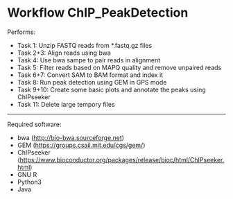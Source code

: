 Workflow ChIP_PeakDetection
==================================

Performs:
* Task 1: Unzip FASTQ reads from *.fastq.gz files
* Task 2+3: Align reads using bwa
* Task 4: Use bwa sampe to pair reads in alignment
* Task 5: Filter reads based on MAPQ quality and remove unpaired reads
* Task 6+7: Convert SAM to BAM format and index it
* Task 8: Run peak detection using GEM in GPS mode
* Task 9+10: Create some basic plots and annotate the peaks using ChIPseeker
* Task 11: Delete large tempory files

---

Required software:
* bwa (http://bio-bwa.sourceforge.net)
* GEM (https://groups.csail.mit.edu/cgs/gem/)
* ChIPseeker (https://www.bioconductor.org/packages/release/bioc/html/ChIPseeker.html)
* GNU R
* Python3
* Java
